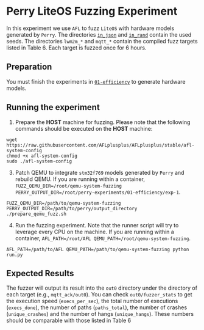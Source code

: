 # Perry LiteOS Fuzzing Experiment

In this experiment we use `AFL` to fuzz `LiteOS` with hardware models generated by `Perry`. The directories [`in_json`](./in_json/) and [`in_rand`](./in_rand/) contain the used seeds. The directories `lwm2m_*` and `mqtt_*` contain the compiled fuzz targets listed in Table 6. Each target is fuzzed once for 6 hours.

## Preparation
You must finish the experiments in [`01-efficiency`](../01-efficiency/) to generate hardware models.

## Running the experiment
1. Prepare the **HOST** machine for fuzzing. Please note that the following commands should be executed on the **HOST** machine:
```shell
wget https://raw.githubusercontent.com/AFLplusplus/AFLplusplus/stable/afl-system-config
chmod +x afl-system-config
sudo ./afl-system-config
```

3. Patch QEMU to integrate `stm32f769` models generated by `Perry` and rebuild QEMU. If you are running within a container, `FUZZ_QEMU_DIR=/root/qemu-system-fuzzing PERRY_OUTPUT_DIR=/root/perry-experiments/01-efficiency/exp-1`.
```shell
FUZZ_QEMU_DIR=/path/to/qemu-system-fuzzing PERRY_OUTPUT_DIR=/path/to/perry/output_directory ./prepare_qemu_fuzz.sh
```

4. Run the fuzzing experiment. Note that the runner script will try to leverage every CPU on the machine. If you are running within a container, `AFL_PATH=/root/AFL QEMU_PATH=/root/qemu-system-fuzzing`.
```shell
AFL_PATH=/path/to/AFL QEMU_PATH=/path/to/qemu-system-fuzzing python run.py
```

## Expected Results
The fuzzer will output its result into the `out0` directory under the directory of each target (e.g., `mqtt_ack/out0`). You can check `out0/fuzzer_stats` to get the execution speed (`execs_per_sec`), the total number of executions (`execs_done`), the number of paths (`paths_total`), the number of crashes (`unique_crashes`) and the number of hangs (`unique_hangs`). These numbers should be comparable with those listed in Table 6